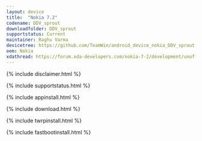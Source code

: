 ```yaml
---
layout: device
title:  "Nokia 7.2"
codename: DDV_sprout
downloadfolder: DDV_sprout
supportstatus: Current
maintainer: Raghu Varma
devicetree: https://github.com/TeamWin/android_device_nokia_DDV_sprout
oem: Nokia
xdathread: https://forum.xda-developers.com/nokia-7-2/development/unofficial-twrp-3-3-1-0-team-win-t3999325
---
```


{% include disclaimer.html %}

{% include supportstatus.html %}

{% include appinstall.html %}

{% include download.html %}

{% include twrpinstall.html %}

{% include fastbootinstall.html %}
